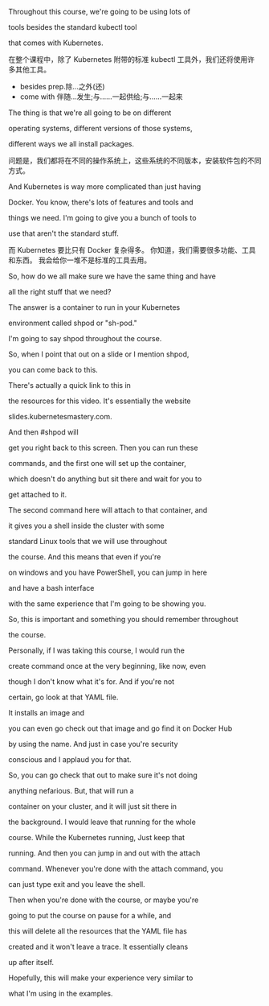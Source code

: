 Throughout this course, we're going to be using lots of

tools besides the standard kubectl tool

that comes with Kubernetes.

在整个课程中，除了 Kubernetes 附带的标准 kubectl 工具外，我们还将使用许多其他工具。
* besides prep.除…之外(还)
* come with 伴随…发生;与……一起供给;与……一起来

The thing is that we're all going to be on different

operating systems, different versions of those systems,

different ways we all install packages.

问题是，我们都将在不同的操作系统上，这些系统的不同版本，安装软件包的不同方式。

And Kubernetes is way more complicated than just having

Docker. You know, there's lots of features and tools and

things we need. I'm going to give you a bunch of tools to

use that aren't the standard stuff.

而 Kubernetes 要比只有 Docker 复杂得多。
你知道，我们需要很多功能、工具和东西。
我会给你一堆不是标准的工具去用。

So, how do we all make sure we have the same thing and have

all the right stuff that we need?

The answer is a container to run in your Kubernetes

environment called shpod or "sh-pod."

I'm going to say shpod throughout the course.

So, when I point that out on a slide or I mention shpod,

you can come back to this.

There's actually a quick link to this in

the resources for this video. It's essentially the website

slides.kubernetesmastery.com.

And then #shpod will

get you right back to this screen. Then you can run these

commands, and the first one will set up the container,

which doesn't do anything but sit there and wait for you to

get attached to it.

The second command here will attach to that container, and

it gives you a shell inside the cluster with some

standard Linux tools that we will use throughout

the course. And this means that even if you're

on windows and you have PowerShell, you can jump in here

and have a bash interface

with the same experience that I'm going to be showing you.

So, this is important and something you should remember throughout

the course.

Personally, if I was taking this course, I would run the

create command once at the very beginning, like now, even

though I don't know what it's for. And if you're not

certain, go look at that YAML file.

It installs an image and

you can even go check out that image and go find it on Docker Hub

by using the name. And just in case you're security

conscious and I applaud you for that.

So, you can go check that out to make sure it's not doing

anything nefarious. But, that will run a

container on your cluster, and it will just sit there in

the background. I would leave that running for the whole

course. While the Kubernetes running, Just keep that

running. And then you can jump in and out with the attach

command. Whenever you're done with the attach command, you

can just type exit and you leave the shell.

Then when you're done with the course, or maybe you're

going to put the course on pause for a while, and

this will delete all the resources that the YAML file has

created and it won't leave a trace. It essentially cleans

up after itself.

Hopefully, this will make your experience very similar to

what I'm using in the examples.

